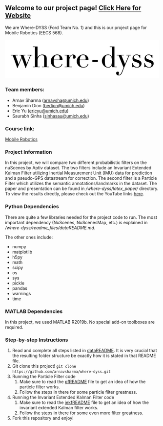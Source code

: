 ## Welcome to our project page! [Click Here for Website](https://arnavsharma.github.io/where-dyss/)

We are Where-DYSS (Ford Team No. 1) and this is our project page for Mobile Robotics (EECS 568).

![where-dyss logo](where-dyss-logo.png)

### Team members:

* Arnav Sharma (arnavsha@umich.edu)
* Benjamin Dion (bedion@umich.edu)
* Eric Yu (ericyu@umich.edu)
* Saurabh Sinha (sinhasau@umich.edu)

### Course link:

[Mobile Robotics](http://robots.engin.umich.edu/mobilerobotics/)

### Project Information

In this project, we will compare two different probabilistic filters on the nuScenes by Aptiv dataset. The two filters include an Invariant Extended Kalman Filter utilizing Inertial Measurement Unit (IMU) data for prediction and a pseudo-GPS datastream for correction. The second filter is a Particle Filter which utilizes the semantic annotations/landmarks in the dataset. The paper and presentation can be found in */where-dyss/latex_paper/* directory. To view the results directly, please check out the YouTube links [here](./Documents/Youtube_Links.docx).

### Python Dependencies
There are quite a few libraries needed for the project code to run. The most important dependency (NuScenes, NuScenesMap, etc.) is explained in */where-dyss/readme_files/dataREADME.md*.

The other ones include:
* numpy
* matplotlib
* h5py
* math
* scipy
* os
* sys
* pickle
* pandas
* warnings
* time

### MATLAB Dependencies
In this project, we used MATLAB R2019b. No special add-on toolboxes are required.

### Step-by-step Instructions
1. Read and complete all steps listed in [dataREADME](readme_files/dataREADME.md). It is very crucial that the resulting folder structure be exactly how it is stated in that README file.
2. Git clone this project! `git clone https://github.com/arnavsharma/where-dyss.git`
3. Running the Particle Filter code
    1. Make sure to read the [pfREADME](readme_files/pfREADME.md) file to get an idea of how the particle filter works.
    2. Follow the steps in there for some particle filter greatness.
4. Running the Invariant Extended Kalman Filter code
    1. Make sure to read the [iekfREADME](readme_files/iekfREADME.md) file to get an idea of how the invariant extended Kalman filter works.
    2. Follow the steps in there for some even more filter greatness.
5. Fork this repository and enjoy!
